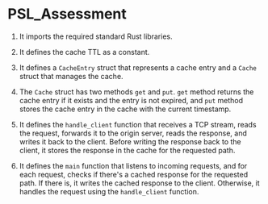 # PSL_Assessment

1. It imports the required standard Rust libraries.

2. It defines the cache TTL as a constant.

3. It defines a `CacheEntry` struct that represents a cache entry and a `Cache` struct that manages the cache.

4. The `Cache` struct has two methods `get` and `put`. `get` method returns the cache entry if it exists and the entry is not expired, and `put` method stores the cache entry in the cache with the current timestamp.

5. It defines the `handle_client` function that receives a TCP stream, reads the request, forwards it to the origin server, reads the response, and writes it back to the client. Before writing the response back to the client, it stores the response in the cache for the requested path.

6. It defines the `main` function that listens to incoming requests, and for each request, checks if there's a cached response for the requested path. If there is, it writes the cached response to the client. Otherwise, it handles the request using the `handle_client` function.